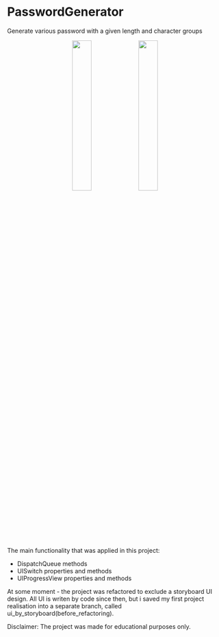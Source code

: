 # PasswordGenerator
Generate various password with a given length and character groups

<p align="center">
<img src="https://user-images.githubusercontent.com/82824022/210557939-d3d11e17-3616-40f8-87a5-0bed57299564.PNG" width=30% height=30%>  <img src="https://user-images.githubusercontent.com/82824022/210557924-7b268b5c-c831-45c2-80cf-7311bbd9d9dd.PNG" width=30% height=30%>
</p>

The main functionality that was applied in this project:
- DispatchQueue methods
- UISwitch properties and methods
- UIProgressView properties and methods

At some moment - the project was refactored to exclude a storyboard UI design. All UI is writen by code since then, but i saved my first project realisation into a separate branch, called ui_by_storyboard(before_refactoring).

Disclaimer:
The project was made for educational purposes only.
